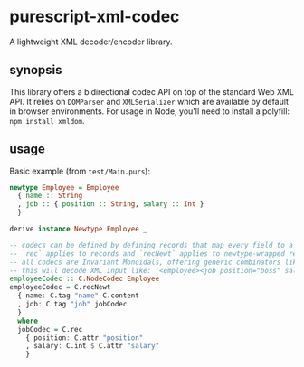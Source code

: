 
# purescript-xml-codec
A lightweight XML decoder/encoder library.

## synopsis
This library offers a bidirectional codec API on top of the standard Web XML API.
It relies on `DOMParser` and `XMLSerializer` which are available by default in browser environments.
For usage in Node, you'll need to install a polyfill: `npm install xmldom`.

## usage
Basic example (from `test/Main.purs`):

```purs
newtype Employee = Employee
  { name :: String
  , job :: { position :: String, salary :: Int }
  }

derive instance Newtype Employee _

-- codecs can be defined by defining records that map every field to a codec
-- `rec` applies to records and `recNewt` applies to newtype-wrapped records
-- all codecs are Invariant Monoidals, offering generic combinators like `imap` and `fproduct`
-- this will decode XML input like: '<employee><job position="boss" salary="120"/><name>John</name></employee>'
employeeCodec :: C.NodeCodec Employee
employeeCodec = C.recNewt
  { name: C.tag "name" C.content
  , job: C.tag "job" jobCodec
  }
  where
  jobCodec = C.rec
    { position: C.attr "position"
    , salary: C.int $ C.attr "salary"
    }
```
